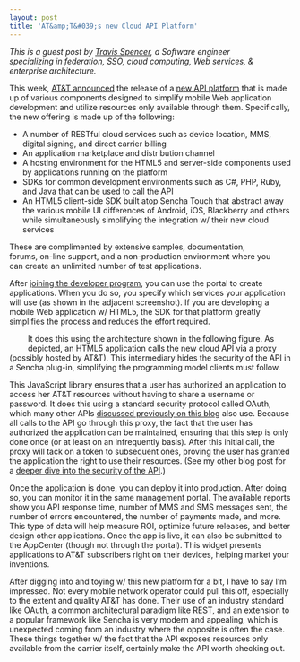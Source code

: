 ```yaml
---
layout: post
title: 'AT&amp;T&#039;s new Cloud API Platform'
---
```

<p><a href="http://developer.att.com/"><img style="padding: 15px;" src="http://kinlane-productions.s3.amazonaws.com/api-evangelist/att/ATT-API-Platform.png" alt="" align="right" /></a></p>
<p><em>This is a guest post by&nbsp;<a title="Travis Spencer" href="http://travisspencer.com/">Travis Spencer</a>, a Software engineer specializing in federation, SSO, cloud computing, Web services, &amp; enterprise architecture.</em></p>
<p>This week, <a href="http://www.attinnovationspace.com/innovation/story/a7779618">AT&amp;T announced</a> the release of a <a href="http://developer.att.com/">new API platform</a> that is made up of various components designed to simplify mobile Web application development and utilize resources only available through them. Specifically, the new offering is made up of the following:</p>
<ul class="mainlist">
<li><span>A number of RESTful cloud services such as device location, MMS, digital signing, and direct carrier billing</span></li>
<li>An application marketplace and distribution channel</li>
<li>A hosting environment for the HTML5 and server-side components used by applications running on the platform</li>
<li>SDKs for common development environments such as C#, PHP, Ruby, and Java that can be used to call the API</li>
<li>An HTML5 client-side SDK built atop Sencha Touch that abstract away the various mobile UI differences of Android, iOS, Blackberry and others while simultaneously simplifying the integration w/ their new cloud services</li>
</ul>
<p><img style="padding: 15px;" src="http://kinlane-productions.s3.amazonaws.com/api-evangelist/att/att-1.png" alt="" align="right" /></p>
<p><span>These are complimented by extensive samples, documentation, forums, on-line support, and a non-production environment where you can create an unlimited number of test applications. </span></p>
<p><span>After </span><a href="https://developer.att.com/developer/urlRouter.jsp?referer=callToAction"><span>joining the developer program</span></a><span>, you can use the portal to create applications. When you do so, you specify which services your application will use (as shown in the adjacent screenshot). If you are developing a mobile Web application w/ HTML5, the SDK for that platform greatly simplifies the process and reduces the effort required.</span></p>
<p><img style="padding: 15px;" src="http://kinlane-productions.s3.amazonaws.com/api-evangelist/att/att-2.png" alt="" align="left" /></p>
<p><span>It does this using the architecture shown in the following figure. As depicted, an HTML5 application calls the new cloud API via a proxy (possibly hosted by AT&amp;T). This intermediary hides the security of the API in a Sencha plug-in, simplifying the programming model clients must follow. </span></p>
<p><span>This JavaScript library ensures that a user has authorized an application to access her AT&amp;T resources without having to share a username or password. It does this using a standard security protocol called OAuth, which many other APIs </span><a href="/blog/tag.php?Search_Tag=OAuth"><span>discussed previously on this blog</span></a><span> also use. Because all calls to the API go through this proxy, the fact that the user has authorized the application can be maintained, ensuring that this step is only done once (or at least on an infrequently basis). After this initial call, the proxy will tack on a token to subsequent ones, proving the user has granted the application the right to use their resources. (See my other blog post for a </span><a href="http://travisspencer.com/blog/2012/01/atts_use_of_oauth_in_new_api_p"><span>deeper dive into the security of the API</span></a><span>.)</span></p>
<p><span>Once the application is done, you can deploy it into production. After doing so, you can monitor it in the same management portal. The available reports show you API response time, number of MMS and SMS messages sent, the number of errors encountered, the number of payments made, and more. This type of data will help measure ROI, optimize future releases, and better design other applications. Once the app is live, it can also be submitted to the AppCenter (though not through the portal). This widget presents applications to AT&amp;T subscribers right on their devices, helping market your inventions.</span></p>
<p><span>After digging into and toying w/ this new platform for a bit, I have to say I&rsquo;m impressed. Not every mobile network operator could pull this off, especially to the extent and quality AT&amp;T has done. Their use of an industry standard like OAuth, a common architectural paradigm like REST, and an extension to a popular framework like Sencha is very modern and appealing, which is unexpected coming from an industry where the opposite is often the case. These things together w/ the fact that the API exposes resources only available from the carrier itself, certainly make the API worth checking out.</span></p>